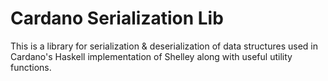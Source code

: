 # Cardano Serialization Lib

This is a library for serialization & deserialization of data structures used in Cardano's Haskell implementation of
Shelley along with useful utility functions.
